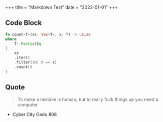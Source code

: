 +++
title = "Markdown Test"
date = "2022-01-01"
+++

## Code Block

```rs
fn count<T>(xs: Vec<T>, x: T) -> usize
where 
    T: PartialEq
{
    xs
    .iter()
    .filter(|n| n == x)
    .count()
}
```

## Quote

> To make a mistake is human, but to really fuck things up you need a computer.
- Cyber City Oedo 808
